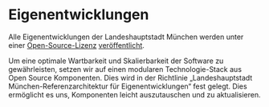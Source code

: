 <script setup>
import TagTile from "../.vitepress/components/TagTile.vue";
</script>

# Eigenentwicklungen

Alle Eigenentwicklungen der Landeshauptstadt München werden unter einer [Open-Source-Lizenz](./licenses#eigenentwicklungen) [veröffentlicht](publish).

Um eine optimale Wartbarkeit und Skalierbarkeit der Software zu gewährleisten, setzen wir auf einen modularen Technologie-Stack aus Open Source Komponenten.
Dies wird in der Richtlinie „Landeshauptstadt München-Referenzarchitektur für Eigenentwicklungen“ fest gelegt.
Dies ermöglicht es uns, Komponenten leicht auszutauschen und zu aktualisieren.

<ClientOnly>
<TagTile
:available-tags="['devstack']"
/>
</ClientOnly>

